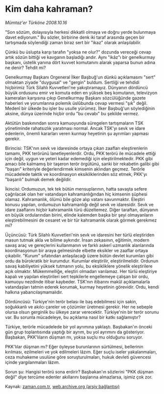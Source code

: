 # Kim daha kahraman?

*Mümtaz'er Türköne 2008.10.16*

<tr><td class="metin" colspan="2" style="padding-top: 20px; padding-left: 5px; padding-right: 10px;">"Son sözüm, dolayısıyla herkesi dikkatli olmaya ve doğru yerde bulunmaya davet ediyorum." Bu sözler, birbirine denk iki taraf arasında geçen bir tartışmada söylendiği zaman biraz sert bir "ikaz" olarak anlaşılabilir.</td></tr><tr><td class="metin" colspan="2" style="padding-top: 20px; padding-left: 5px; padding-right: 10px;"><p>Çünkü bu üslupta karşı tarafın "yoksa ne olur?" dozunda vereceği cevap artık sözün bittiği ve kavganın başladığı andır. Aynı "ikâz"ı bir genelkurmay başkanı, üstelik yanına dört kuvvet komutanını alarak yaparsa bunun adına ne denir? Tehdit mi? 
<p>Genelkurmay Başkanı Orgeneral İlker Başbuğ'un dünkü açıklamasını "sert" olmaktan ziyade "duygusal" ve "gergin" buldum. Sertliği ve tehdidi hiçbirimiz Türk Silahlı Kuvvetleri'ne yakıştıramayız. Dünyanın dördüncü büyük ordusunu emir ve komuta eden en yüksek beş komutanın, televizyon kameraları karşısına çıkıp Genelkurmay Başkanı sözcülüğünde gazete haberleri ve yorumlarına polemik üslûbunda cevap vermesi "şık" değil. Medenî bir ülkede bu işler bu usulle yürümez. İlker Başbuğ'un söylediğinin aksine, dünya üzerinde hiçbir ordu "bu cevabı" bu şekilde vermez.
<p>Aktütün baskınından sonra kamuoyunda süregelen tartışmaların TSK yönetiminde rahatsızlık yaratması normal. Ancak TSK'yı sevk ve idare edenlerin, önemli kararları veren kurmay heyetinin şu ayrımları yapması gerekir. 
<p>Birincisi: TSK'nın sevk ve idaresinde ortaya çıkan zaafları eleştirenlerin tamamı, PKK terörünü lanetleyenlerdir. Ordu, PKK terörü ile mücadele ettiği için değil, uygun ve yeteri kadar edemediği için eleştirilmektedir. PKK gibi amacı bile kalmamış bir taşeron terör örgütünü, sanki bir rekabetin galibi gibi "başarı" kriteriyle değerlendirmek kimsenin aklından geçmez. Terörle mücadelede taktik ve koordinasyon eksikliklerinden söz etmek, PKK'yı "başarılı" bulmak demek değildir. 
<p>İkincisi: Ordumuzun, tek tek bütün mensuplarının, hatta savaşta sefere çağrılacak olan her vatandaşın kahramanlığından hiç kimsenin şüphesi olamaz. Kahramanlık, ölümü bile göze alıp vatanı savunmaktır. Eleştiri konusu yapılan, ordumuzun kahramanlığı değil sevk ve idaresidir. Sevk ve idare zaaflarını hiçbir kahramanlık türü düzeltemez. Diğer taraftan, dünyanın en büyük ordularından birini, elinde kalemden başka bir şeyi olmayanların eleştirebilmesini de cesaret ve bir tür kahramanlık olarak görmek gerekmez mi?
<p>Üçüncüsü: Türk Silahlı Kuvvetleri'nin sevk ve idaresini her türlü eleştiriden masun tutmak akla ve bilime aykırıdır. İnsan zekasının, eğitimin, modern savaş araç ve gereçlerini kullanmanın ve farklı askerî uzmanlık alanlarında koordinasyonun bir araya gelmesinde elbette eksikler ve zaaflar ortaya çıkabilir. "Kurum" sıfatından anlaşılacağı üzere bütün devlet kurumları gibi ordu da bürokratik bir kurumdur. Kurumlar eleştirilir, eleştirilmelidir. Ordunun savaş kabiliyetini yüksek tutmanın yolu, bu eksikliklere yönelik eleştirilere açık olmaktır. Mükemmelliğe, eleştiri olmadan varılamaz. Her türlü eleştiriye kapalı ve yapılan eleştirileri sert tepkilerle engellemeye çalışan bir ordu, kamuoyu nezdinde itibar kaybeder. TSK'nın itibarını makûl açıklamalarla vatandaşları tatmin ederek korumak, kurmay heyetinin görevidir. Ordu, kendi halkına yabancılaşmamalıdır.
<p>Dördüncüsü: Türkiye'nin terör belası ile baş edebilmesi için sakin, soğukkanlı ve akılcı çareler ve çözümler üretmesi gerekir. Her ne sebeple olursa olsun gerginlik bu ülkeye zarar verecektir. Türkiye'nin bir terör sorunu var. Bu sorunla mücadeleye, bu açıklama nasıl bir katkı sağlamıştır? 
<p>Türkiye, terörle mücadelede bir yol ayrımına yaklaştı. Başbakan'ın önceki gün grup toplantısında yaptığı bir ayrım, bu yol ayrımını da gösteriyor. Başbakan, PKK'lıların düşman mı, yoksa suçlu mu olduğunu soruyor. 
<p>PKK'lılar düşman mı? Eğer öyleyse burunlarının sürtülmesi, bellerinin kırılması, ezilmeleri ve yok edilmeleri lâzım. Eğer suçlu iseler yakalanmaları, ceza muhakeme usulüne göre soruşturulmaları, hukuk devleti güvencesi içinde yargılanmaları lâzım. 
<p>Sorun şu: Hangisi terörü sona erdirir? Başbakan'ın sözlerini "PKK düşman değil" diye tercüme edenler akıllarını başlarına almazlarsa, işimiz çok zor.<br/></p></p></p></p></p></p></p></p></p></p></td></tr>

Kaynak: [zaman.com.tr](http://zaman.com.tr/yazar.do?yazino=749745), [web.archive.org (arşiv bağlantısı)](http://web.archive.org/web/20081024205758/http://www.zaman.com.tr:80/yazar.do?yazino=749745)
